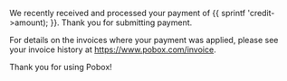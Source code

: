 
We recently received and processed your payment of {{ sprintf
'$%0.2f', Moonpig::Util::to_dollars($credit->amount); }}.  Thank you
for submitting payment.

For details on the invoices where your payment was applied, please see
your invoice history at <https://www.pobox.com/invoice>.

Thank you for using Pobox!

